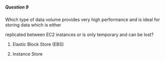 ##### Question 9

Which type of data volume provides very high performance and is ideal for
storing data which is either

replicated between EC2 instances or is only temporary and can be lost?

1. Elastic Block Store (EBS)

2. Instance Store

